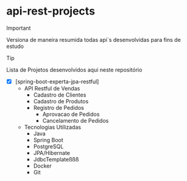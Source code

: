 # api-rest-projects
>[!IMPORTANT]
>Versiona de maneira resumida todas api`s desenvolvidas para fins de estudo

>[!TIP]
> Lista de Projetos desenvolvidos aqui neste repositório

- [x] [spring-boot-experta-jpa-restful]
  - API Restful de Vendas
    - Cadastro de Clientes
    - Cadastro de Produtos
    - Registro de Pedidos
      - Aprovacao de Pedidos
      - Cancelamento de Pedidos
  - Tecnologias Utilizadas
    - Java 
    - Spring Boot 
    - PostgreSQL
    - JPA/Hibernate
    - JdbcTemplateßßß
    - Docker
    - Git
